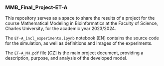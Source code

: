 ### MMB_Final_Project-ET-A

This repository serves as a space to share the results of a project for the course Mathematical Modeling in Bioinformatics at the Faculty of Science, Charles University, for the academic year 2023/2024.

The `ET-A_incl_experiments.ipynb` notebook [EN] contains the source code for the simulation, as well as definitions and images of the experiments.

The `ET-A_MH.pdf` file [CZ] is the main project document, providing a description, purpose, and analysis of the developed model.
